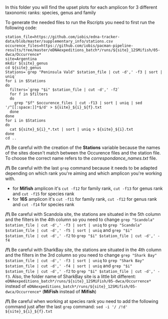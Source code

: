 In this folder you will find the upset plots for each amplicon for 3 different taxonomic ranks: species, genus and family

To generate the needed files to run the Rscripts you need to first run the following code:

```
station_file=https://github.com/iobis/edna-tracker-data/blob/master/supplementary_info/stations.csv
occurence_files=https://github.com/iobis/pacman-pipeline-results/tree/master/eDNAexpeditions_batch*/runs/${site}_12SMifish/05-dwca/Occurrence*
site=Argentina
mkdir ${site}_genus
cd ${site}_genus
Stations=`grep "Peninsula Vald" $station_file | cut -d',' -f3 | sort | uniq`
for i in $Stations
do
  filters=`grep "$i" $station_file | cut -d',' -f2`
  for f in $filters
  do
    grep "$f" $occurence_files | cut -f13 | sort | uniq | sed '/^[[:space:]]*$/d' > ${site}_${i}_${f}.txt
  done
done
for i in $Stations
do
  cat ${site}_${i}_*.txt | sort | uniq > ${site}_${i}.txt
done
cd ..
```

**/!\\** Be careful with the creation of the **Stations** variable because the names of the sites doesn't match between the Occurence files and the station file.
To choose the correct name refers to the _correspondance_names.txt_ file.

**/!\\** Be careful with the last `grep` command because it needs to be adapted depending on which rank you're aiming and which amplicon you're working with.
  - for **Mifish** amplicon it's `cut -f12` for family rank, `cut -f13` for genus rank and `cut -f15` for species rank
  - for **16S** amplicon it's `cut -f11` for family rank, `cut -f12` for genus rank and `cut -f14` for species rank

**/!\\** Be careful with Scandola site, the stations are situated in the 5th column and the filters in the 4th column so you need to change `grep "Scandola" $station_file | cut -d',' -f3 | sort | uniq` to `grep "Scandola" $station_file | cut -d',' -f5 | sort | uniq` and `grep "$i" $station_file | cut -d',' -f2` to `grep "$i" $station_file | cut -d',' -f4`

**/!\\** Be careful with SharkBay site, the stations are situated in the 4th column and the filters in the 3rd column so you need to change `grep "Shark Bay" $station_file | cut -d',' -f3 | sort | uniq` to `grep "Shark Bay" $station_file | cut -d',' -f4 | sort | uniq` and `grep "$i" $station_file | cut -d',' -f2` to `grep "$i" $station_file | cut -d',' -f3`. Also, the folder name of SharkBay site is a little bit different: `eDNAexpeditions_batch*/runs/${site}_12SMiFish/05-dwca/Occurrence*` instead of `eDNAexpeditions_batch*/runs/${site}_12SMifish/05-dwca/Occurrence*` (**MiFish** instead of **Mifish**)

**/!\\** Be careful when working at species rank you need to add the following command just after the last `grep` command: `sed -i '/ /!d' ${site}_${i}_${f}.txt`

